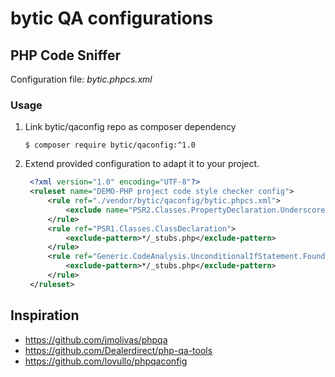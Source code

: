 bytic QA configurations
================================


PHP Code Sniffer
----------------

Configuration file: *bytic.phpcs.xml*

### Usage

1. Link bytic/qaconfig repo as composer dependency

    `$ composer require bytic/qaconfig:^1.0`

2. Extend provided configuration to adapt it to your project.  
   
   ``` xml
    <?xml version="1.0" encoding="UTF-8"?>
    <ruleset name="DEMO-PHP project code style checker config">
        <rule ref="./vendor/bytic/qaconfig/bytic.phpcs.xml">
            <exclude name="PSR2.Classes.PropertyDeclaration.Underscore"/>
        </rule>
        <rule ref="PSR1.Classes.ClassDeclaration">
            <exclude-pattern>*/_stubs.php</exclude-pattern>
        </rule>
        <rule ref="Generic.CodeAnalysis.UnconditionalIfStatement.Found">
            <exclude-pattern>*/_stubs.php</exclude-pattern>
        </rule>
    </ruleset>
    ```
   
   
   
   
Inspiration
----------------
* https://github.com/jmolivas/phpqa
* https://github.com/Dealerdirect/php-qa-tools
* https://github.com/lovullo/phpqaconfig


